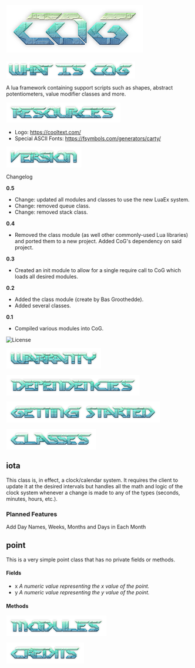 ![CoG](https://github.com/CentauriSoldier/CoG/blob/main/logo.png)
----
![What is Cog?](https://github.com/CentauriSoldier/CoG/blob/main/whatiscog.png)

A lua framework containing support scripts such as shapes, abstract potentiometers, value modifier classes and more.

![Resources](https://github.com/CentauriSoldier/CoG/blob/main/resources.png)
- Logo: https://cooltext.com/
- Special ASCII Fonts: https://fsymbols.com/generators/carty/

![Version](https://github.com/CentauriSoldier/CoG/blob/main/version.png)

Changelog

**0.5**
- Change: updated all modules and classes to use the new LuaEx system.
- Change: removed queue class.
- Change: removed stack class.

**0.4**
- Removed the class module (as well other commonly-used Lua libraries) and ported them to a new project. Added CoG's dependency on said project.

**0.3**
- Created an init module to allow for a single require call to CoG which loads all desired modules.

**0.2**
- Added the class module (create by Bas Groothedde).
- Added several classes.</p>

**0.1**
- Compiled various modules into CoG.

![License](https://github.com/CentauriSoldier/CoG/blob/main/license.png)


![Warranty](https://github.com/CentauriSoldier/CoG/blob/main/warranty.png)

![Dependencies](https://github.com/CentauriSoldier/CoG/blob/main/dependencies.png)


![Getting Started](https://github.com/CentauriSoldier/CoG/blob/main/gettingstarted.png)

![Classes](https://github.com/CentauriSoldier/CoG/blob/main/classes.png)

## iota
This class is, in effect, a clock/calendar system. It requires the client to update it at the desired intervals but handles all the math and logic of the clock system whenever a change is made to any of the types (seconds, minutes, hours, etc.).

### Planned Features
Add Day Names, Weeks, Months and Days in Each Month

## point
This is a very simple point class that has no private fields or methods.

#### Fields
* x *A numeric value representing the x value of the point.*
* y *A numeric value representing the y value of the point.*

#### Methods

![Modules](https://github.com/CentauriSoldier/CoG/blob/main/modules.png)

![Credits](https://github.com/CentauriSoldier/CoG/blob/main/credits.png)
